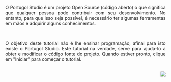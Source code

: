 <p align="justify">
O Portugol Studio é um projeto Open Source (código aberto) o que significa que qualquer pessoa pode contribuir com seu desenvolvimento. No entanto, para que isso seja possível, é necessário ter algumas ferramentas em mãos e adquirir alguns conhecimentos.
</p>

<br>

<p align="justify">
O objetivo deste tutorial não é lhe ensinar programação, afinal para isto existe o Portugol Studio. Este tutorial na verdade, serve para ajudá-lo a obter e modificar o código fonte do projeto. Quando estiver pronto, clique em "Iniciar" para começar o tutorial.
</p>

<br>

<div align="right">
   <a href="https://github.com/UNIVALI-LITE/Portugol-Studio/wiki/Criando-uma-conta-no-GitHub">
      <img src="https://i.imgur.com/S0XYNrh.png" align="right">
   </a>
</div>